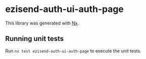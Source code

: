 # ezisend-auth-ui-auth-page

This library was generated with [Nx](https://nx.dev).

## Running unit tests

Run `nx test ezisend-auth-ui-auth-page` to execute the unit tests.

